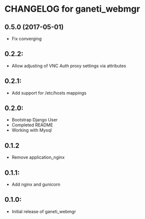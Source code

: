 # CHANGELOG for ganeti_webmgr

0.5.0 (2017-05-01)
------------------
- Fix converging

## 0.2.2:

* Allow adjusting of VNC Auth proxy settings via attributes

## 0.2.1:

* Add support for /etc/hosts mappings

## 0.2.0:

* Bootstrap Django User
* Completed README
* Working with Mysql

## 0.1.2

* Remove application_nginx

## 0.1.1:

* Add nginx and gunicorn

## 0.1.0:

* Initial release of ganeti_webmgr
